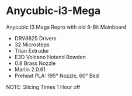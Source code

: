 # Anycubic-i3-Mega
Anycubic I3 Mega Repro with old 8-Bit Mainboard
- DRV8825 Drivers
- 32 Microsteps
- Titan Extruder
- E3D Volcano Hotend Bowden
- 0.8 Brass Nozzle
- Marlin 2.0.61
- Preheat PLA: 195° Nozzle, 60° Bed

NOTE: Slicing Times 1 Hour off